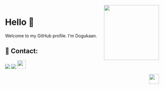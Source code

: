 <img align='right' src="https://github-readme-stats.vercel.app/api?username=dogukaanatlar&show_icons=true&theme=panda" witdh="450" height="180">

# Hello 👋
Welcome to my GitHub profile. I'm Dogukaan.

## 📧 Contact:


[comment]: <> ( [<img height="32" width="32" src="https://unpkg.com/simple-icons@v6/icons/linkedin.svg" />][linkedin] )

[//]: <> ( [<img height="32" width="32" src="https://unpkg.com/simple-icons@v6/icons/gmail.svg" />][gmail] )



[<img src="https://img.shields.io/badge/Gmail-dogukaanatlar@gmail.com-red?style=for-the-badge&logo=gmail&logoColor=red" />][gmail]
[<img src="https://img.shields.io/badge/LinkedIn-@idogukaanatlar-blue?style=for-the-badge&logo=LinkedIn&logoColor=blue" />][linkedin]
[<img src="https://komarev.com/ghpvc/?username=dogukaanatlar&color=brightgreen&style=flat-square" height="28"/>][profile]

<img align='right' height="32" width="32" src="https://unpkg.com/simple-icons@v6/icons/android.svg" />

[linkedin]:https://www.linkedin.com/in/idogukaanatlar/
[gmail]:mailto:<dogukaanatlar@gmail.com>
[profile]:https://github.com/dogukaanatlar/dogukaanatlar
